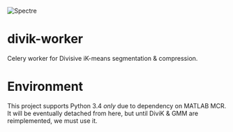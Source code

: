 ![Spectre](https://user-images.githubusercontent.com/1897842/31115297-0fe2c3aa-a822-11e7-90e6-92ceccf76137.jpg)

# divik-worker

Celery worker for Divisive iK-means segmentation & compression.

# Environment

This project supports Python 3.4 *only* due to dependency on MATLAB MCR.
It will be eventually detached from here, but until DiviK & GMM are
reimplemented, we must use it.
